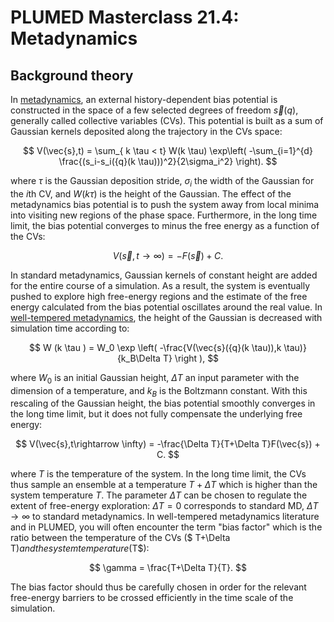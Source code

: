 # PLUMED Masterclass 21.4: Metadynamics

## Background theory

In [metadynamics](https://www.pnas.org/doi/10.1073/pnas.202427399), an external history-dependent bias potential is constructed in the space of a few selected degrees of freedom $\vec{s}({q})$, generally called collective variables (CVs).  This potential is built as a sum of Gaussian kernels deposited along the trajectory in the CVs space:

$$
V(\vec{s},t) = \sum_{ k \tau < t} W(k \tau)
\exp\left(
-\sum_{i=1}^{d} \frac{(s_i-s_i({q}(k \tau)))^2}{2\sigma_i^2}
\right).
$$

where $\tau$ is the Gaussian deposition stride, $\sigma_i$ the width of the Gaussian for the $i$th CV, and $W(k \tau)$ is the height of the Gaussian. The effect of the metadynamics bias potential is to push the system away from local minima into visiting new regions of the phase space. Furthermore, in the long time limit, the bias potential converges to minus the free energy as a function of the CVs:

$$
V(\vec{s},t\rightarrow \infty) = -F(\vec{s}) + C.
$$

In standard metadynamics, Gaussian kernels of constant height are added for the entire course of a simulation. As a result, the system is eventually pushed to explore high free-energy regions and the estimate of the free energy calculated from the bias potential oscillates around the real value.  In [well-tempered metadynamics](https://journals.aps.org/prl/abstract/10.1103/PhysRevLett.100.020603), the height of the Gaussian is decreased with simulation time according to:

$$
 W (k \tau ) = W_0 \exp \left( -\frac{V(\vec{s}({q}(k \tau)),k \tau)}{k_B\Delta T} \right ),
$$

where $W_0$ is an initial Gaussian height, $\Delta T$ an input parameter with the dimension of a temperature, and $k_B$ is the Boltzmann constant.  With this rescaling of the Gaussian height, the bias potential smoothly converges in the long time limit, but it does not fully compensate the underlying free energy:

$$
V(\vec{s},t\rightarrow \infty) = -\frac{\Delta T}{T+\Delta T}F(\vec{s}) + C.
$$

where $T$ is the temperature of the system.  In the long time limit, the CVs thus sample an ensemble at a temperature $T+\Delta T$ which is higher than the system temperature $T$.  The parameter $\Delta T$ can be chosen to regulate the extent of free-energy exploration: $\Delta T = 0$ corresponds to standard MD, $\Delta T \rightarrow\infty$ to standard metadynamics. In well-tempered metadynamics literature and in PLUMED, you will often encounter the term "bias factor" which is the ratio between the temperature of the CVs ($ T+\Delta T$) and the system temperature ($T$):

$$
\gamma = \frac{T+\Delta T}{T}.
$$

The bias factor should thus be carefully chosen in order for the relevant free-energy barriers to be crossed efficiently in the time scale of the simulation.
